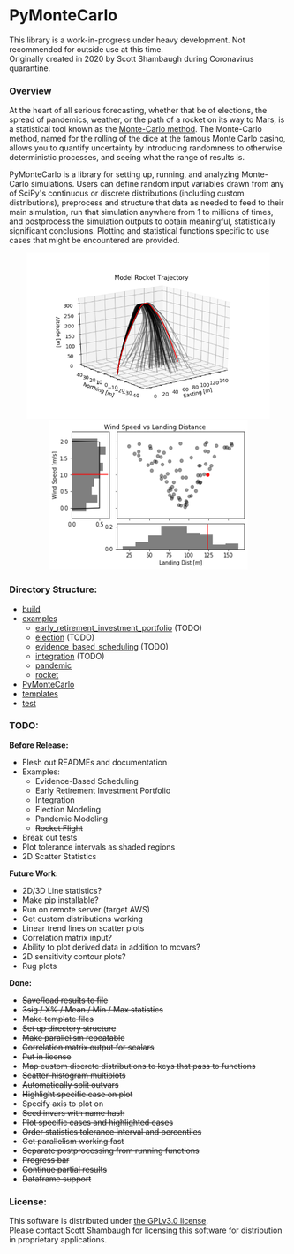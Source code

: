 # PyMonteCarlo
This library is a work-in-progress under heavy development. Not recommended for 
outside use at this time.     
Originally created in 2020 by Scott Shambaugh during Coronavirus quarantine.

### Overview

At the heart of all serious forecasting, whether that be of elections, the 
spread of pandemics, weather, or the path of a rocket on its way to Mars, is a 
statistical tool known as the 
[Monte-Carlo method](https://en.wikipedia.org/wiki/Monte_Carlo_method).
The Monte-Carlo method, named for the rolling of the dice at the famous Monte 
Carlo casino, allows you to quantify uncertainty by introducing randomness to 
otherwise deterministic processes, and seeing what the range of results is.

PyMonteCarlo is a library for setting up, running, and analyzing Monte-Carlo 
simulations. Users can define random input variables drawn from any of SciPy's 
continuous or discrete distributions (including custom distributions), 
preprocess and structure that data as needed to feed to their main simulation, 
run that simulation anywhere from 1 to millions of times, and postprocess 
the simulation outputs to obtain meaningful, statistically significant 
conclusions. Plotting and statistical functions specific to use cases that 
might be encountered are provided.

<p float="left" align="center">
<img width="440" height="300" src="examples/rocket/rocket_trajectory.png">  
<img width="360" height="270" src="examples/rocket/wind_vs_landing.png">
</p>

### Directory Structure:

* [build](build/)
* [examples](examples/)
    - [early_retirement_investment_portfolio](examples/early_retirement_investment_portfolio/) (TODO)
    - [election](examples/election/) (TODO)
    - [evidence_based_scheduling](examples/evidence_based_scheduling/) (TODO)
    - [integration](examples/integration/) (TODO)
    - [pandemic](examples/pandemic/)
    - [rocket](examples/rocket/)
* [PyMonteCarlo](PyMonteCarlo/)
* [templates](templates/)
* [test](test/)


### TODO:
**Before Release:**
* Flesh out READMEs and documentation
* Examples:
    * Evidence-Based Scheduling
    * Early Retirement Investment Portfolio
    * Integration
    * Election Modeling
    * ~~Pandemic Modeling~~
    * ~~Rocket Flight~~
* Break out tests
* Plot tolerance intervals as shaded regions
* 2D Scatter Statistics

**Future Work:**
* 2D/3D Line statistics?
* Make pip installable?
* Run on remote server (target AWS)
* Get custom distributions working
* Linear trend lines on scatter plots
* Correlation matrix input?
* Ability to plot derived data in addition to mcvars?
* 2D sensitivity contour plots?
* Rug plots

**Done:**
* ~~Save/load results to file~~
* ~~3sig / X% / Mean / Min / Max statistics~~
* ~~Make template files~~
* ~~Set up directory structure~~
* ~~Make parallelism repeatable~~
* ~~Correlation matrix output for scalars~~
* ~~Put in license~~
* ~~Map custom discrete distributions to keys that pass to functions~~
* ~~Scatter-histogram multiplots~~
* ~~Automatically split outvars~~
* ~~Highlight specific case on plot~~
* ~~Specify axis to plot on~~
* ~~Seed invars with name hash~~
* ~~Plot specific cases and highlighted cases~~
* ~~Order statistics tolerance interval and percentiles~~
* ~~Get parallelism working fast~~
* ~~Separate postprocessing from running functions~~
* ~~Progress bar~~
* ~~Continue partial results~~
* ~~Dataframe support~~



### License:

This software is distributed under [the GPLv3.0 license](LICENSE.md).    
Please contact Scott Shambaugh for licensing this software for distribution in 
proprietary applications.


